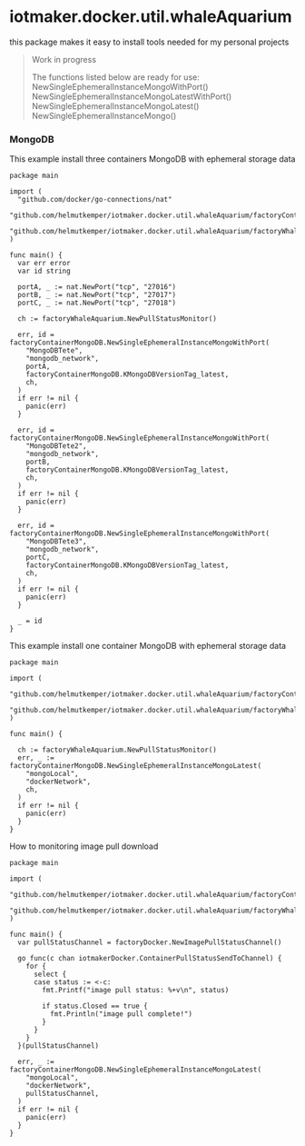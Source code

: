 # iotmaker.docker.util.whaleAquarium

this package makes it easy to install tools needed for my personal projects
> Work in progress
>
> The functions listed below are ready for use:
> NewSingleEphemeralInstanceMongoWithPort()
> NewSingleEphemeralInstanceMongoLatestWithPort()
> NewSingleEphemeralInstanceMongoLatest()
> NewSingleEphemeralInstanceMongo()

### MongoDB

This example install three containers MongoDB with ephemeral storage data
```golang
package main

import (
  "github.com/docker/go-connections/nat"
  "github.com/helmutkemper/iotmaker.docker.util.whaleAquarium/factoryContainerMongoDB"
  "github.com/helmutkemper/iotmaker.docker.util.whaleAquarium/factoryWhaleAquarium"
)

func main() {
  var err error
  var id string

  portA, _ := nat.NewPort("tcp", "27016")
  portB, _ := nat.NewPort("tcp", "27017")
  portC, _ := nat.NewPort("tcp", "27018")

  ch := factoryWhaleAquarium.NewPullStatusMonitor()

  err, id = factoryContainerMongoDB.NewSingleEphemeralInstanceMongoWithPort(
    "MongoDBTete",
    "mongodb_network",
    portA,
    factoryContainerMongoDB.KMongoDBVersionTag_latest,
    ch,
  )
  if err != nil {
    panic(err)
  }

  err, id = factoryContainerMongoDB.NewSingleEphemeralInstanceMongoWithPort(
    "MongoDBTete2",
    "mongodb_network",
    portB,
    factoryContainerMongoDB.KMongoDBVersionTag_latest,
    ch,
  )
  if err != nil {
    panic(err)
  }

  err, id = factoryContainerMongoDB.NewSingleEphemeralInstanceMongoWithPort(
    "MongoDBTete3",
    "mongodb_network",
    portC,
    factoryContainerMongoDB.KMongoDBVersionTag_latest,
    ch,
  )
  if err != nil {
    panic(err)
  }

  _ = id
}
```
This example install one container MongoDB with ephemeral storage data
```golang
package main

import (
  "github.com/helmutkemper/iotmaker.docker.util.whaleAquarium/factoryContainerMongoDB"
  "github.com/helmutkemper/iotmaker.docker.util.whaleAquarium/factoryWhaleAquarium"
)

func main() {

  ch := factoryWhaleAquarium.NewPullStatusMonitor()
  err, _ := factoryContainerMongoDB.NewSingleEphemeralInstanceMongoLatest(
    "mongoLocal",
    "dockerNetwork",
    ch,
  )
  if err != nil {
    panic(err)
  }
}
```

How to monitoring image pull download
```golang
package main

import (
  "github.com/helmutkemper/iotmaker.docker.util.whaleAquarium/factoryContainerMongoDB"
  "github.com/helmutkemper/iotmaker.docker.util.whaleAquarium/factoryWhaleAquarium"
)

func main() {
  var pullStatusChannel = factoryDocker.NewImagePullStatusChannel()

  go func(c chan iotmakerDocker.ContainerPullStatusSendToChannel) {
    for {
      select {
      case status := <-c:
        fmt.Printf("image pull status: %+v\n", status)

        if status.Closed == true {
          fmt.Println("image pull complete!")
        }
      }
    }
  }(pullStatusChannel)

  err, _ := factoryContainerMongoDB.NewSingleEphemeralInstanceMongoLatest(
    "mongoLocal",
    "dockerNetwork",
    pullStatusChannel,
  )
  if err != nil {
    panic(err)
  }
}
```
